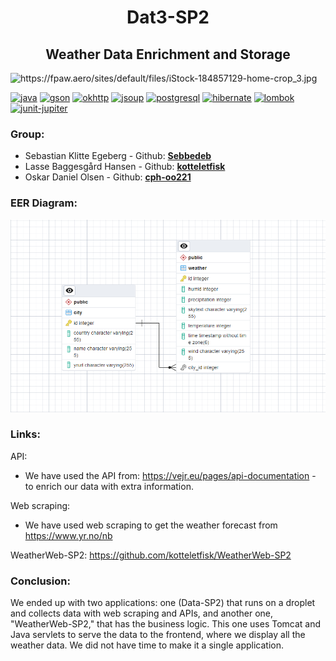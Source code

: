 [java]: https://img.shields.io/badge/java-v17-blue
[gson]: https://img.shields.io/badge/gson-v2.10.1-blue
[okhttp]: https://img.shields.io/badge/okhttp-v4.2.2-blue
[jsoup]: https://img.shields.io/badge/jsoup-v1.16.1-blue
[postgresql]: https://img.shields.io/badge/postgresql-v42.6.0-blue
[hibernate]: https://img.shields.io/badge/hibernate--core-v6.2.4.Final-blue
[lombok]: https://img.shields.io/badge/lombok-v1.18.28-blue
[junit-jupiter]: https://img.shields.io/badge/junit-v5.9.1-blue





<div align="center">
    <h1>Dat3-SP2</h1>
    <h2>Weather Data Enrichment and Storage</h2>
</div>
    
<img src="https://fpaw.aero/sites/default/files/iStock-184857129-home-crop_3.jpg" alt="https://fpaw.aero/sites/default/files/iStock-184857129-home-crop_3.jpg">


[![java][]]() 
[![gson][]]()
[![okhttp][]]()
[![jsoup][]]()
[![postgresql][]]()
[![hibernate][]]()
[![lombok][]]()
[![junit-jupiter][]]()


### Group:
* Sebastian Klitte Egeberg - Github: **[Sebbedeb](https://github.com/Sebbedeb)**
* Lasse Baggesgård Hansen - Github: **[kotteletfisk](https://github.com/kotteletfisk)**
* Oskar Daniel Olsen - Github: **[cph-oo221](https://github.com/cph-oo221)**


### EER Diagram:
![](documentation/EER_Diagram.png)


### Links:
API:
- We have used the API from: https://vejr.eu/pages/api-documentation - to enrich our data with extra information.

Web scraping:
- We have used web scraping to get the weather forecast from https://www.yr.no/nb

WeatherWeb-SP2:
https://github.com/kotteletfisk/WeatherWeb-SP2

### Conclusion:
We ended up with two applications: one (Data-SP2) that runs on a droplet and collects data with web scraping and APIs, and another one, "WeatherWeb-SP2," that has the business logic. This one uses Tomcat and Java servlets to serve the data to the frontend, where we display all the weather data. We did not have time to make it a single application.